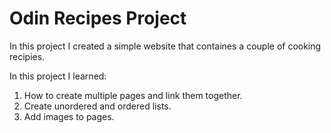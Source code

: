 # Odin Recipes Project

In this project I created a simple website that containes 
a couple of cooking recipies.

In this project I learned:

1. How to create multiple pages and link them together.
2. Create unordered and ordered lists.
3. Add images to pages.